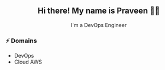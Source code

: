 <h2 align="center">Hi there! My name is Praveen 👋🤓</h2>
<p align="center">I'm a DevOps Engineer</p>

### ⚡ Domains
- DevOps
- Cloud AWS

